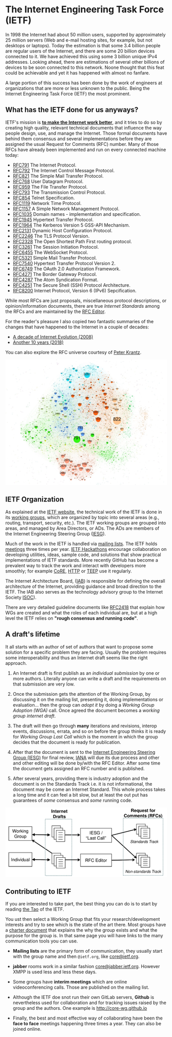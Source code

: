 # The Internet Engineering Task Force (IETF)

In 1998 the Internet had about 50 million users, supported by approximately 25 million servers (Web and e-mail hosting sites, for example, but not desktops or laptops). Today the estimation is that some 3.4 billion people are regular users of the Internet, and there are some 20 billion devices connected to it. We have achieved this using some 3 billion unique IPv4 addresses. Looking ahead, there are estimations of several other billions of devices to be soon connected to this network. Noone thought that this feat could be achievable and yet it has happened with almost no fanfare.

A large portion of this success has been done by the work of engineers at organizations that are more or less unknown to the public. Being the Internet Engineering Task Force (IETF) the most prominent.

## What has the IETF done for us anyways?

IETF's mission is **[to make the Internet work better](https://tools.ietf.org/html/rfc3935)**, and it tries to do so by creating high quality, relevant technical documents that influence the way people design, use, and manage the Internet. Those formal documents have behind them consensus and several implementations before they are assigned the usual Request for Comments (RFC) number.  Many of those RFCs have already been implemented and run on every connected machine today:

- [RFC791](https://tools.ietf.org/html/rfc791) The Internet Protocol.
- [RFC792](https://tools.ietf.org/html/rfc792) The Internet Control Message Protocol.
- [RFC821](https://tools.ietf.org/html/rfc821) The Simple Mail Transfer Protocol.
- [RFC768](https://tools.ietf.org/html/rfc768) User Datagram Protocol.
- [RFC959](https://tools.ietf.org/html/rfc959) The File Transfer Protocol.
- [RFC793](https://tools.ietf.org/html/rfc793) The Transmission Control Protocol.
- [RFC854](https://tools.ietf.org/html/rfc854) Telnet Specification.
- [RFC1119](https://tools.ietf.org/html/rfc1119) Network Time Protocol.
- [RFC1157](https://tools.ietf.org/html/rfc1157) A Simple Network Management Protocol.
- [RFC1035](https://tools.ietf.org/html/rfc1035) Domain names - implementation and specification.
- [RFC1945](https://tools.ietf.org/html/rfc1945) Hypertext Transfer Protocol.
- [RFC1964](https://tools.ietf.org/html/rfc1964) The Kerberos Version 5 GSS-API Mechanism.
- [RFC2131](https://tools.ietf.org/html/rfc2131) Dynamic Host Configuration Protocol.
- [RFC2246](https://tools.ietf.org/html/rfc2246) The TLS Protocol Version.
- [RFC2328](https://tools.ietf.org/html/rfc2328) The Open Shortest Path First routing protocol.
- [RFC3261](https://tools.ietf.org/html/rfc3261) The Session Initiation Protocol.
- [RFC6455](https://tools.ietf.org/html/rfc6455) The WebSocket Protocol.
- [RFC5321](https://tools.ietf.org/html/rfc5321) Simple Mail Transfer Protocol.
- [RFC7540](https://tools.ietf.org/html/rfc7540) Hypertext Transfer Protocol Version 2.
- [RFC6749](https://tools.ietf.org/html/rfc6749) The OAuth 2.0 Authorization Framework.
- [RFC4271](https://tools.ietf.org/html/rfc4271) The Border Gateway Protocol.
- [RFC4287](https://tools.ietf.org/html/rfc4287) The Atom Syndication Format.
- [RFC4251](https://tools.ietf.org/html/rfc4251) The Secure Shell (SSH) Protocol Architecture.
- [RFC8200](https://tools.ietf.org/html/rfc8200) Internet Protocol, Version 6 (IPv6) Sepcification.

While most RFCs are just proposals, miscellaneous protocol descriptions, or opinion/information documents, there are true *Internet Standards* among the RFCs and are maintained by the [RFC Editor](http://www.rfc-editor.org/standards).

For the reader's pleasure I also copied two fantastic summaries of the changes that have happened to the Internet in a couple of decades:

- [A decade of Internet Evolution (2008)](./10years.md)
- [Another 10 years (2018)](./another10years.md)

You can also explore the RFC universe courtesy of [Peter Krantz](https://www.peterkrantz.com/v11n/rfc/).

![RFC weighted by reference map](./img/rfc-map.jpg)

## IETF Organization

As explained at the [IETF website](https://www.ietf.org/about/who/), the technical work of the IETF is done in its [working groups](https://www.ietf.org/how/wgs/), which are organized by topic into several areas (e.g., routing, transport, security, etc.). The IETF working groups are grouped into areas, and managed by Area Directors, or ADs. The ADs are members of the Internet Engineering Steering Group ([IESG](https://www.ietf.org/glossary.html#IESG)).

Much of the work in the IETF is handled via [mailing lists](https://www.ietf.org/list/). The IETF holds [meetings](https://www.ietf.org/how/meetings/) three times per year. [IETF Hackathons](https://www.ietf.org/how/runningcode/hackathons/) encourage collaboration on developing utilities, ideas, sample code, and solutions that show practical implementations of IETF standards. More recently GitHub has become a prevalent way to track the work and interact with developers more smoothly; for example [CoRE](https://github.com/core-wg), [HTTP](https://github.com/httpwg) or [TEEP](https://github.com/ietf-teep) use it regularly.

The Internet Architecture Board, ([IAB](https://www.ietf.org/glossary.html#IAB)) is responsible for defining the overall architecture of the Internet, providing guidance and broad direction to the IETF. The IAB also serves as the technology advisory group to the Internet Society [ISOC](https://www.ietf.org/glossary.html#ISOC)).

There are very detailed guideline documents like [RFC2418](https://tools.ietf.org/html/rfc2418) that explain how WGs are created and what the roles of each individual are, but at a high level the IETF relies on **"rough consensus and running code"**.

## A draft's lifetime

It all starts with an author of set of authors that want to propose some solution for a specific problem they are facing. Usually the problem requires some interoperability and thus an Internet draft seems like the right approach.

1. An Internet draft is first publish as an *individual submission* by one or more authors. Literally anyone can write a draft and the requirements on that submission are very low. 

2. Once the submission gets the attention of the Working Group, by discussing it on the mailing list, presenting it, doing implementations or evaluation... then the group can *adopt it* by doing a *Working Group Adoption (WGA)* call. Once agreed the document becomes a *working group internet draft*.

3. The draft will then go through **many** iterations and revisions, interop events, discussions, errata, and so on before the group thinks it is ready for *Working Group Last Call* which is the moment in which the group decides that the document is ready for publication.

4. After that the document is sent to the [Internet Engineering Steering Group (IESG)](https://www.ietf.org/about/groups/iesg/) for final review, [IANA](https://www.iana.org/) will due its due process and other and other editing will be done by/with the RFC Editor. After some time the document gets assigned an RFC number and is published. 

5. After several years, providing there is industry adoption and the document is on the Standards Track i.e. it is not informational, the document may be come an Internet Standard. This whole process takes a long time and it can feel a bit slow, but at least the out put has guarantees of *some* consensus and *some* running code.

![IETF Publication Process](./img/ietf-process.png)

## Contributing to IETF

If you are interested to take part, the best thing you can do is to start by reading [the Tao](https://www.ietf.org/about/participate/tao/) of the IETF.

You ust then select a Working Group that fits your research/development interests and try to see which is the state of the art there. Most groups have a [charter document](https://datatracker.ietf.org/wg/core/charter/) that explains the why the group exists and what the purpose for the group is. In that same page you will have links to the many communication tools you can use. 

* **Mailing lists** are the primary form of communication, they usually start with the group name and then `@ietf.org`, like <core@ietf.org>.

* **jabber** rooms work in a similar fashion <core@jabber.ietf.org>. However XMPP is used less and less these days.

* Some groups have **interim meetings** which are online videoconferencing calls. Those are published on the mailing list.

* Although the IETF doe snot run their own GitLab servers, **Github** is nevertheless used for collaboration and for tracking issues raised by the group and the authors. One example is <http://core-wg.github.io>

* Finally, the best and most effective way of collaborating have been the **face to face** meetings happening three times a year. They can also be joined online.